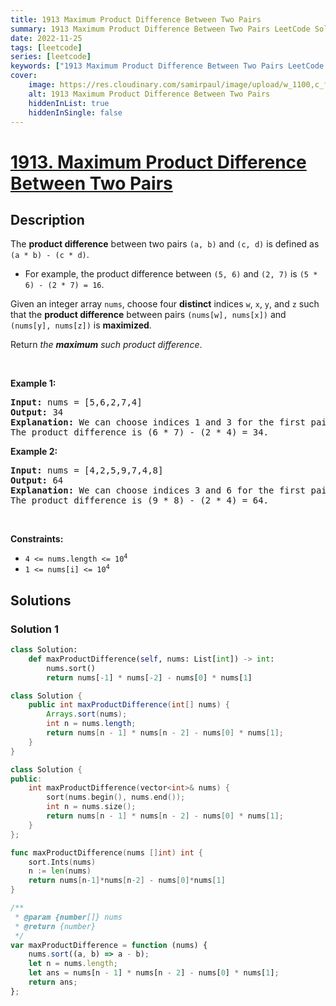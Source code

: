 ```yaml
---
title: 1913 Maximum Product Difference Between Two Pairs
summary: 1913 Maximum Product Difference Between Two Pairs LeetCode Solution Explained
date: 2022-11-25
tags: [leetcode]
series: [leetcode]
keywords: ["1913 Maximum Product Difference Between Two Pairs LeetCode Solution Explained in all languages", "1913 Maximum Product Difference Between Two Pairs", "LeetCode", "leetcode solution in Python3 C++ Java Go PHP Ruby Swift TypeScript Rust C# JavaScript C", "GeeksforGeeks", "InterviewBit", "Coding Ninjas", "HackerRank", "HackerEarth", "CodeChef", "TopCoder", "AlgoExpert", "freeCodeCamp", "Codeforces", "GitHub", "AtCoder", "Samir Paul"]
cover:
    image: https://res.cloudinary.com/samirpaul/image/upload/w_1100,c_fit,co_rgb:FFFFFF,l_text:Arial_75_bold:1913 Maximum Product Difference Between Two Pairs - Solution Explained/problem-solving.webp
    alt: 1913 Maximum Product Difference Between Two Pairs
    hiddenInList: true
    hiddenInSingle: false
---
```



# [1913. Maximum Product Difference Between Two Pairs](https://leetcode.com/problems/maximum-product-difference-between-two-pairs)


## Description

<p>The <strong>product difference</strong> between two pairs <code>(a, b)</code> and <code>(c, d)</code> is defined as <code>(a * b) - (c * d)</code>.</p>

<ul>
	<li>For example, the product difference between <code>(5, 6)</code> and <code>(2, 7)</code> is <code>(5 * 6) - (2 * 7) = 16</code>.</li>
</ul>

<p>Given an integer array <code>nums</code>, choose four <strong>distinct</strong> indices <code>w</code>, <code>x</code>, <code>y</code>, and <code>z</code> such that the <strong>product difference</strong> between pairs <code>(nums[w], nums[x])</code> and <code>(nums[y], nums[z])</code> is <strong>maximized</strong>.</p>

<p>Return <em>the <strong>maximum</strong> such product difference</em>.</p>

<p>&nbsp;</p>
<p><strong class="example">Example 1:</strong></p>

<pre>
<strong>Input:</strong> nums = [5,6,2,7,4]
<strong>Output:</strong> 34
<strong>Explanation:</strong> We can choose indices 1 and 3 for the first pair (6, 7) and indices 2 and 4 for the second pair (2, 4).
The product difference is (6 * 7) - (2 * 4) = 34.
</pre>

<p><strong class="example">Example 2:</strong></p>

<pre>
<strong>Input:</strong> nums = [4,2,5,9,7,4,8]
<strong>Output:</strong> 64
<strong>Explanation:</strong> We can choose indices 3 and 6 for the first pair (9, 8) and indices 1 and 5 for the second pair (2, 4).
The product difference is (9 * 8) - (2 * 4) = 64.
</pre>

<p>&nbsp;</p>
<p><strong>Constraints:</strong></p>

<ul>
	<li><code>4 &lt;= nums.length &lt;= 10<sup>4</sup></code></li>
	<li><code>1 &lt;= nums[i] &lt;= 10<sup>4</sup></code></li>
</ul>

## Solutions

### Solution 1

<!-- tabs:start -->

```python
class Solution:
    def maxProductDifference(self, nums: List[int]) -> int:
        nums.sort()
        return nums[-1] * nums[-2] - nums[0] * nums[1]
```

```java
class Solution {
    public int maxProductDifference(int[] nums) {
        Arrays.sort(nums);
        int n = nums.length;
        return nums[n - 1] * nums[n - 2] - nums[0] * nums[1];
    }
}
```

```cpp
class Solution {
public:
    int maxProductDifference(vector<int>& nums) {
        sort(nums.begin(), nums.end());
        int n = nums.size();
        return nums[n - 1] * nums[n - 2] - nums[0] * nums[1];
    }
};
```

```go
func maxProductDifference(nums []int) int {
	sort.Ints(nums)
	n := len(nums)
	return nums[n-1]*nums[n-2] - nums[0]*nums[1]
}
```

```js
/**
 * @param {number[]} nums
 * @return {number}
 */
var maxProductDifference = function (nums) {
    nums.sort((a, b) => a - b);
    let n = nums.length;
    let ans = nums[n - 1] * nums[n - 2] - nums[0] * nums[1];
    return ans;
};
```

<!-- tabs:end -->

<!-- end -->
